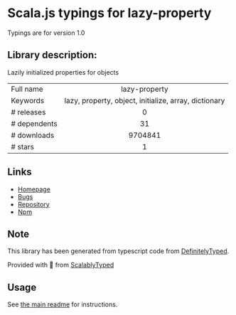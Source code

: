 
# Scala.js typings for lazy-property

Typings are for version 1.0

## Library description:
Lazily initialized properties for objects

|                    |                 |
| ------------------ | :-------------: |
| Full name          | lazy-property |
| Keywords           | lazy, property, object, initialize, array, dictionary |
| # releases         | 0 |
| # dependents       | 31 |
| # downloads        | 9704841 |
| # stars            | 1 |

## Links
- [Homepage](https://github.com/mikolalysenko/lazy-property)
- [Bugs](https://github.com/mikolalysenko/lazy-property/issues)
- [Repository](https://github.com/mikolalysenko/lazy-property)
- [Npm](https://www.npmjs.com/package/lazy-property)
    


## Note
This library has been generated from typescript code from [DefinitelyTyped](https://definitelytyped.org).

Provided with :purple_heart: from [ScalablyTyped](https://github.com/oyvindberg/ScalablyTyped)

## Usage
See [the main readme](../../readme.md) for instructions.


